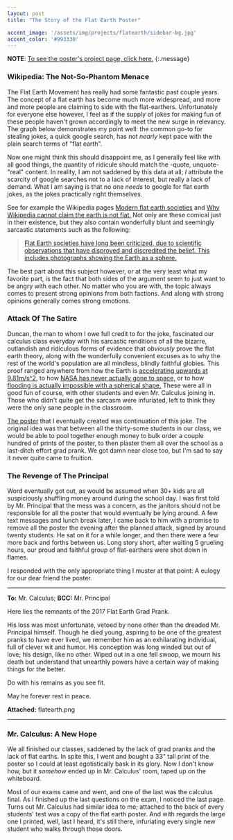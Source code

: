 ```yaml
---
layout: post
title: "The Story of the Flat Earth Poster"

accent_image: '/assets/img/projects/flatearth/sidebar-bg.jpg'
accent_color: '#993330'
---
```


**NOTE**: [To see the poster's project page, click here.](/projects/flatearth)
{:.message}

### Wikipedia: The Not-So-Phantom Menace 
The Flat Earth Movement has really had some fantastic past couple years. The concept of a flat earth has become much more widespread, and more and more people are claiming to side with the flat-earthers. Unfortunately for everyone else however, I feel as if the supply of jokes for making fun of these people haven't grown accordingly to meet the new surge in relevancy. The graph below demonstrates my point well: the common go-to for stealing jokes, a quick google search, has not *nearly* kept pace with the plain search terms of "flat earth".

<script async type="text/javascript" src="https://ssl.gstatic.com/trends_nrtr/1243_RC12/embed_loader.js"></script> <script async type="text/javascript"> trends.embed.renderExploreWidget("TIMESERIES", {"comparisonItem":[{"keyword":"flat earth","geo":"","time":"2012-06-20 2017-06-20"},{"keyword":"flat earth jokes","geo":"","time":"2012-06-20 2017-06-20"}],"category":0,"property":""}, {"exploreQuery":"date=2012-06-20 2017-06-20,2012-06-20 2017-06-20&q=flat%20earth,flat%20earth%20jokes","guestPath":"https://trends.google.com:443/trends/embed/"}); </script>

Now one might think this should disappoint me, as I generally feel like with all good things, the quantity of ridicule should match the -quote, unquote- "real" content. In reality, I am not saddened by this data at all; *I* attribute the scarcity of google searches not to a lack of interest, but really a lack of demand. What I am saying is that no one *needs* to google for flat earth jokes, as the jokes practically right themselves.

See for example the Wikipedia pages [Modern flat earth societies](https://web.archive.org/web/20171228185946/https://en.wikipedia.org/wiki/Modern_flat_Earth_societies) and [Why Wikipedia cannot claim the earth is not flat.](https://web.archive.org/web/20171231092018/https://en.wikipedia.org/wiki/Wikipedia:Why_Wikipedia_cannot_claim_the_earth_is_not_flat) Not only are these comical just in their existence, but they also contain wonderfully blunt and seemingly sarcastic statements such as the following:

> [Flat Earth societies have long been criticized, due to scientific observations that have disproved and discredited the belief. This includes photographs showing the Earth as a sphere.](https://web.archive.org/web/20171228185946/https://en.wikipedia.org/wiki/Modern_flat_Earth_societies#Criticism_and_decline)

The best part about this subject however, or at the very least what my favorite part, is the fact that both sides of the argument seem to just want to be angry with each other. No matter who you are with, the topic always comes to present strong opinions from both factions. And along with strong opinions generally comes strong emotions. 

### Attack Of The Satire
Duncan, the man to whom I owe full credit to for the joke, fascinated our calculus class everyday with his sarcastic renditions of all the bizarre, outlandish and ridiculous forms of evidence that *obviously* prove the flat earth theory, along with the wonderfully convenient excuses as to why the rest of the world's population are all mindless, blindly faithful globies. This proof ranged anywhere from how the Earth is [accelerating upwards at 9.81m/s^2](https://web.archive.org/web/20171217160010/https://wiki.tfes.org/Frequently_Asked_Questions#Why_doesn.27t_gravity_pull_the_earth_into_a_spherical_shape.3F), to how [NASA has never actually gone to space,](https://web.archive.org/web/20171209225727/https://wiki.tfes.org/The_Conspiracy) or to how [flooding is actually impossible with a spherical shape.](https://streamable.com/xpjov) These were all in good fun of course, with other students and even Mr. Calculus joining in. Those who didn't quite get the sarcasm were infuriated, left to think they were the only sane people in the classroom.

[The poster](/projects/flatearth) that I eventually created was continuation of this joke. The original idea was that between all the thirty-some students in our class, we would be able to pool together enough money to bulk order a couple hundred of prints of the poster, to then plaster them all over the school as a last-ditch effort grad prank. We got damn near close too, but I'm sad to say it never quite came to fruition.

### The Revenge of The Principal
Word eventually got out, as would be assumed when 30+ kids are all suspiciously shuffling money around during the school day. I was first told by Mr. Principal that the mess was a concern, as the janitors should not be responsible for all the poster that would eventually be lying around. A few text messages and lunch break later, I came back to him with a promise to remove all the poster the evening after the planned attack, signed by around twenty students. He sat on it for a while longer, and then there were a few more back and forths between us. Long story short, after waiting 5 grueling hours, our proud and faithful group of flat-earthers were shot down in flames.

I responded with the only appropriate thing I muster at that point: A eulogy for our dear friend the poster.

* * *

**To:** Mr. Calculus; **BCC:** Mr. Principal

Here lies the remnants of the 2017 Flat Earth Grad Prank.

His loss was most unfortunate, vetoed by none other than the dreaded Mr. Principal himself. Though he died young, aspiring to be one of the greatest pranks to have ever lived, we remember him as an exhilarating individual, full of clever wit and humor. His conception was long winded but out of love; his design, like no other. Wiped out in a one fell swoop, we mourn his death but understand that unearthly powers have a certain way of making things for the better.

Do with his remains as you see fit.

May he forever rest in peace.

**Attached:** flatearth.png

* * *

### Mr. Calculus: A New Hope
We all finished our classes, saddened by the lack of grad pranks and the lack of flat earths. In spite this, I went and bought a 33" tall print of the poster so I could at least egotistically bask in its glory. Now I don't know how, but it *somehow* ended up in Mr. Calculus' room, taped up on the whiteboard.

Most of our exams came and went, and one of the last was the calculus final. As I finished up the last questions on the exam, I noticed the last page. Turns out Mr. Calculus had similar idea to me; attached to the back of every students' test was a copy of the flat earth poster. And with regards the large one I printed, well, last I heard, it's still there, infuriating every single new student who walks through those doors.
